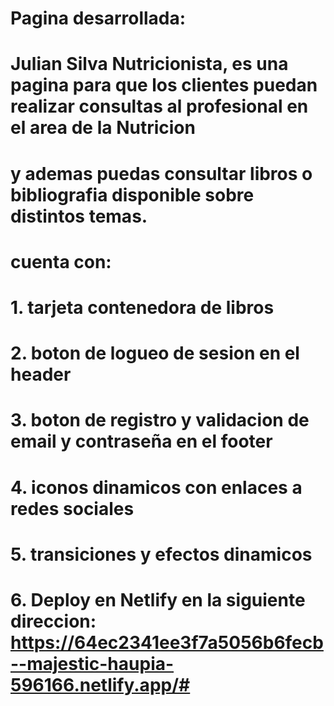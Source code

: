 # Pagina desarrollada:

# Julian Silva Nutricionista, es una pagina para que los clientes puedan realizar consultas al profesional en el area de la Nutricion
# y ademas puedas consultar libros o bibliografia disponible sobre distintos temas.


# cuenta con:
# 1. tarjeta contenedora de libros 
# 2. boton de logueo de sesion en el header
# 3. boton de registro y validacion de email y contraseña en el footer
# 4. iconos dinamicos con enlaces a redes sociales
# 5. transiciones y efectos dinamicos
# 6. Deploy en Netlify en la siguiente direccion: https://64ec2341ee3f7a5056b6fecb--majestic-haupia-596166.netlify.app/#